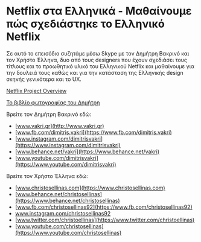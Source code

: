 # Netflix στα Ελληνικά - Μαθαίνουμε πώς σχεδιάστηκε το Ελληνικό Netflix

Σε αυτό το επεισόδιο συζητάμε μέσω Skype με τον Δημήτρη Βακρινό και τον Χρήστο Έλληνα, δυο από τους designers που έχουν σχεδιάσει τους τίτλους και το προωθητικό υλικό του Ελληνικού Netflix και μαθαίνουμε για την δουλειά τους καθώς και για την κατάσταση της Ελληνικής design σκηνής γενικότερα και το UX. 

[Netflix Project Overview](https://goo.gl/RDx6G8)

[Το βιβλίο φωτογραφίας του Δημήτρη](https://www.nexusmedia.gr/digital-photography-book-2018/)


Βρείτε τον Δημήτρη Βακρινό εδώ:

* [www.vakri.gr](http://www.vakri.gr)
* [www.fb.com/dimitris.vakri](https://www.fb.com/dimitris.vakri)
* [www.instagram.com/dimitrisvakri](https://www.instagram.com/dimitrisvakri)
* [www.behance.net/vakri](https://www.behance.net/vakri)
* [www.youtube.com/dimitrisvakri](https://www.youtube.com/dimitrisvakri)


Βρείτε τον Χρήστο Έλληνα εδώ:

* [www.christosellinas.com](https://www.christosellinas.com)
* [www.behance.net/christosellinas](https://www.behance.net/christosellinas)
* [www.fb.com/christosellinas92](https://www.fb.com/christosellinas92)
* [www.instagram.com/christosellinas92 ](https://www.instagram.com/christosellinas92 )
* [www.twitter.com/christoellinas](https://www.twitter.com/christoellinas)
* [www.youtube.com/christosellinas](https://www.youtube.com/christosellinas)

